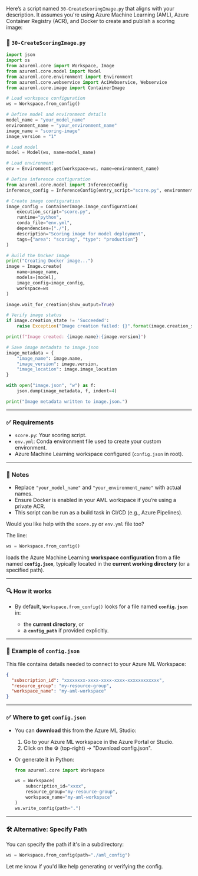Here’s a script named `30-CreateScoringImage.py` that aligns with your description. It assumes you're using Azure Machine Learning (AML), Azure Container Registry (ACR), and Docker to create and publish a scoring image:

### 📄 `30-CreateScoringImage.py`

```python
import json
import os
from azureml.core import Workspace, Image
from azureml.core.model import Model
from azureml.core.environment import Environment
from azureml.core.webservice import AciWebservice, Webservice
from azureml.core.image import ContainerImage

# Load workspace configuration
ws = Workspace.from_config()

# Define model and environment details
model_name = "your_model_name"
environment_name = "your_environment_name"
image_name = "scoring-image"
image_version = "1"

# Load model
model = Model(ws, name=model_name)

# Load environment
env = Environment.get(workspace=ws, name=environment_name)

# Define inference configuration
from azureml.core.model import InferenceConfig
inference_config = InferenceConfig(entry_script="score.py", environment=env)

# Create image configuration
image_config = ContainerImage.image_configuration(
    execution_script="score.py",
    runtime="python",
    conda_file="env.yml",
    dependencies=["./"],
    description="Scoring image for model deployment",
    tags={"area": "scoring", "type": "production"}
)

# Build the Docker image
print("Creating Docker image...")
image = Image.create(
    name=image_name,
    models=[model],
    image_config=image_config,
    workspace=ws
)

image.wait_for_creation(show_output=True)

# Verify image status
if image.creation_state != 'Succeeded':
    raise Exception("Image creation failed: {}".format(image.creation_state))

print(f"Image created: {image.name}:{image.version}")

# Save image metadata to image.json
image_metadata = {
    "image_name": image.name,
    "image_version": image.version,
    "image_location": image.image_location
}

with open("image.json", "w") as f:
    json.dump(image_metadata, f, indent=4)

print("Image metadata written to image.json.")
```

---

### ✅ Requirements

* `score.py`: Your scoring script.
* `env.yml`: Conda environment file used to create your custom environment.
* Azure Machine Learning workspace configured (`config.json` in root).

---

### 🔧 Notes

* Replace `"your_model_name"` and `"your_environment_name"` with actual names.
* Ensure Docker is enabled in your AML workspace if you’re using a private ACR.
* This script can be run as a build task in CI/CD (e.g., Azure Pipelines).

Would you like help with the `score.py` or `env.yml` file too?


The line:

```python
ws = Workspace.from_config()
```

loads the Azure Machine Learning **workspace configuration** from a file named **`config.json`**, typically located in the **current working directory** (or a specified path).

---

### 🔍 How it works

* By default, `Workspace.from_config()` looks for a file named **`config.json`** in:

  * the **current directory**, or
  * a **`config_path`** if provided explicitly.

---

### 📁 Example of `config.json`

This file contains details needed to connect to your Azure ML Workspace:

```json
{
  "subscription_id": "xxxxxxxx-xxxx-xxxx-xxxx-xxxxxxxxxxxx",
  "resource_group": "my-resource-group",
  "workspace_name": "my-aml-workspace"
}
```

---

### ✅ Where to get `config.json`

* You can **download** this from the Azure ML Studio:

  1. Go to your Azure ML workspace in the Azure Portal or Studio.
  2. Click on the ⚙️ (top-right) → "Download config.json".

* Or generate it in Python:

  ```python
  from azureml.core import Workspace

  ws = Workspace(
      subscription_id="xxxx",
      resource_group="my-resource-group",
      workspace_name="my-aml-workspace"
  )
  ws.write_config(path=".")
  ```

---

### 🛠️ Alternative: Specify Path

You can specify the path if it's in a subdirectory:

```python
ws = Workspace.from_config(path="./aml_config")
```

Let me know if you'd like help generating or verifying the config.
